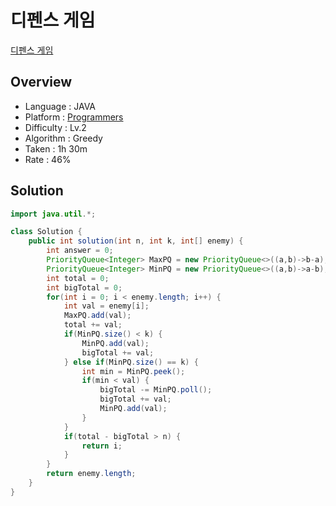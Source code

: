 # 디펜스 게임

[디펜스 게임](https://www.example.com)

## Overview

- Language : JAVA
- Platform : [Programmers](https://school.programmers.co.kr/learn/challenges)
- Difficulty : Lv.2
- Algorithm : Greedy
- Taken : 1h 30m
- Rate : 46%

## Solution

```JAVA
import java.util.*;

class Solution {
    public int solution(int n, int k, int[] enemy) {
        int answer = 0;
        PriorityQueue<Integer> MaxPQ = new PriorityQueue<>((a,b)->b-a);
        PriorityQueue<Integer> MinPQ = new PriorityQueue<>((a,b)->a-b);
        int total = 0;
        int bigTotal = 0;
        for(int i = 0; i < enemy.length; i++) {
            int val = enemy[i];
            MaxPQ.add(val);
            total += val;
            if(MinPQ.size() < k) {
                MinPQ.add(val);
                bigTotal += val;
            } else if(MinPQ.size() == k) {
                int min = MinPQ.peek();
                if(min < val) {
                    bigTotal -= MinPQ.poll();
                    bigTotal += val;
                    MinPQ.add(val);
                }
            }
            if(total - bigTotal > n) {
                return i;
            }
        }
        return enemy.length;
    }
}
```
